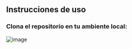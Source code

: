 ## Instrucciones de uso

### Clona el repositorio en tu ambiente local:
![image](https://github.com/user-attachments/assets/a7b16c27-75b2-49d5-a73d-c5cb021e137c)
